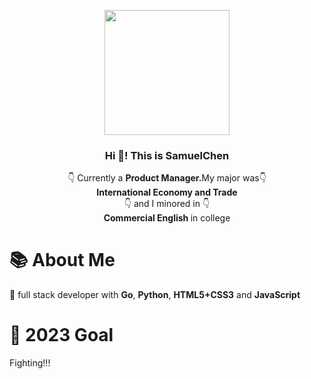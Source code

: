 <p align="center" width="200">
   <img align="center" width="200" src="https://avatars.githubusercontent.com/u/65054820?v=4" />
   <h3 align="center">Hi 👋! This is SamuelChen</h3>
</p>

<p align="center">👇 Currently a <strong>Product Manager.</strong>My major was👇 <br /><strong>International Economy and Trade </strong><br />👇 and I minored in 👇<br /><strong>Commercial English </strong> in college</p>

# 📚 About Me
💾 full stack developer with <strong>Go</strong>, <strong>Python</strong>, <strong>HTML5+CSS3</strong> and <strong>JavaScript</strong><br /></span>


# 🎯 2023 Goal
Fighting!!!
